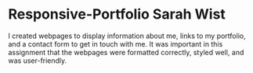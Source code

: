 # Responsive-Portfolio Sarah Wist

I created webpages to display information about me, links to my portfolio, and a contact form to get in touch with me.  It was important in this assignment that the webpages were formatted correctly, styled well, and was user-friendly.